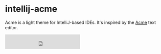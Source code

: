 # intellij-acme

Acme is a light theme for IntelliJ-based IDEs. It's inspired by the [Acme](http://acme.cat-v.org/) text editor.

<iframe frameborder="none" width="245px" height="48px" src="https://plugins.jetbrains.com/embeddable/install/14748"></iframe>
